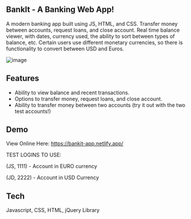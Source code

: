 ## BankIt - A Banking Web App!

A modern banking app built using JS, HTML, and CSS. Transfer money between accounts, request loans, and close account. Real time balance viewer, with dates, currency used, the ability to sort between types of balance, etc. Certain users use different monetary currencies, so there is functionality to convert between USD and Euros.


![image](https://github.com/user-attachments/assets/f2b52d32-5e0a-4f8d-a2df-e803d841e286)


## Features

- Ability to view balance and recent transactions.
- Options to transfer money, request loans, and close account.
- Ability to transfer money between two accounts (try it out with the two test accounts!)


## Demo

View Online Here: https://bankit-app.netlify.app/

TEST LOGINS TO USE:

(JS, 1111) - Account in EURO currency

(JD, 2222) - Account in USD Currency


## Tech

Javascript, CSS, HTML, jQuery Library


